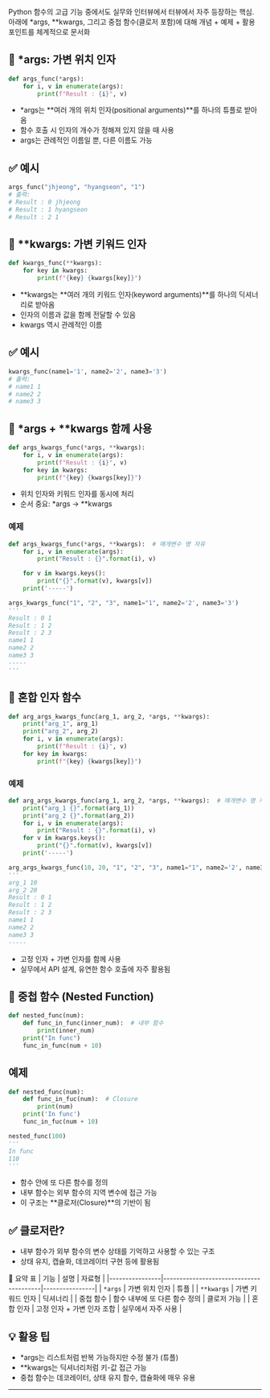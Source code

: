 Python 함수의 고급 기능 중에서도 실무와 인터뷰에서 터뷰에서 자주 등장하는 핵심.  
아래에 *args, **kwargs, 그리고 중첩 함수(클로저 포함)에 대해 개념 + 예제 + 활용 포인트를 체계적으로 문서화

## 🧩 *args: 가변 위치 인자
```python
def args_func(*args):
    for i, v in enumerate(args):
        print(f"Result : {i}", v)
```

- *args는 **여러 개의 위치 인자(positional arguments)**를 하나의 튜플로 받아옴
- 함수 호출 시 인자의 개수가 정해져 있지 않을 때 사용
- args는 관례적인 이름일 뿐, 다른 이름도 가능

## ✅ 예시
```python
args_func("jhjeong", "hyangseon", "1")
# 출력:
# Result : 0 jhjeong
# Result : 1 hyangseon
# Result : 2 1
```


## 🧠 **kwargs: 가변 키워드 인자
```python
def kwargs_func(**kwargs):
    for key in kwargs:
        print(f"{key} {kwargs[key]}")
```

- **kwargs는 **여러 개의 키워드 인자(keyword arguments)**를 하나의 딕셔너리로 받아옴
- 인자의 이름과 값을 함께 전달할 수 있음
- kwargs 역시 관례적인 이름
## ✅ 예시
```python
kwargs_func(name1='1', name2='2', name3='3')
# 출력:
# name1 1
# name2 2
# name3 3
```


## 🔀 *args + **kwargs 함께 사용
```python
def args_kwargs_func(*args, **kwargs):
    for i, v in enumerate(args):
        print(f"Result : {i}", v)
    for key in kwargs:
        print(f"{key} {kwargs[key]}")
```

- 위치 인자와 키워드 인자를 동시에 처리
- 순서 중요: *args → **kwargs

###  예제
```python
def args_kwargs_func(*args, **kwargs):  # 매개변수 명 자유
    for i, v in enumerate(args):
        print("Result : {}".format(i), v)

    for v in kwargs.keys():
        print("{}".format(v), kwargs[v])
    print('-----')

args_kwargs_func("1", "2", "3", name1="1", name2='2', name3='3')
'''
Result : 0 1
Result : 1 2
Result : 2 3
name1 1
name2 2
name3 3
-----
'''
```


## 🧮 혼합 인자 함수
```python
def arg_args_kwargs_func(arg_1, arg_2, *args, **kwargs):
    print("arg_1", arg_1)
    print("arg_2", arg_2)
    for i, v in enumerate(args):
        print(f"Result : {i}", v)
    for key in kwargs:
        print(f"{key} {kwargs[key]}")
```

###  예제
```python
def arg_args_kwargs_func(arg_1, arg_2, *args, **kwargs):  # 매개변수 명 자유
    print("arg_1 {}".format(arg_1))
    print("arg_2 {}".format(arg_2))
    for i, v in enumerate(args):
        print("Result : {}".format(i), v)
    for v in kwargs.keys():
        print("{}".format(v), kwargs[v])
    print('-----')

arg_args_kwargs_func(10, 20, "1", "2", "3", name1="1", name2='2', name3='3')
'''
arg_1 10
arg_2 20
Result : 0 1
Result : 1 2
Result : 2 3
name1 1
name2 2
name3 3
-----

```

- 고정 인자 + 가변 인자를 함께 사용
- 실무에서 API 설계, 유연한 함수 호출에 자주 활용됨

## 🧬 중첩 함수 (Nested Function)
```python
def nested_func(num):
    def func_in_func(inner_num):  # 내부 함수
        print(inner_num)
    print("In func")
    func_in_func(num + 10)
```

## 예제
```python
def nested_func(num):
    def func_in_fuc(num):  # Closure
        print(num)
    print('In func')
    func_in_fuc(num + 10)

nested_func(100)
'''
In func 
110
'''
```

- 함수 안에 또 다른 함수를 정의
- 내부 함수는 외부 함수의 지역 변수에 접근 가능
- 이 구조는 **클로저(Closure)**의 기반이 됨

## ✅ 클로저란?
- 내부 함수가 외부 함수의 변수 상태를 기억하고 사용할 수 있는 구조
- 상태 유지, 캡슐화, 데코레이터 구현 등에 활용됨

📌 요약 표
| 기능           | 설명                                   | 자료형         |
|----------------|----------------------------------------|----------------|
| `*args`        | 가변 위치 인자                         | 튜플           |
| `**kwargs`     | 가변 키워드 인자                       | 딕셔너리       |
| 중첩 함수      | 함수 내부에 또 다른 함수 정의           | 클로저 가능     |
| 혼합 인자      | 고정 인자 + 가변 인자 조합             | 실무에서 자주 사용 |


## 💡 활용 팁
- *args는 리스트처럼 반복 가능하지만 수정 불가 (튜플)
- **kwargs는 딕셔너리처럼 키-값 접근 가능
- 중첩 함수는 데코레이터, 상태 유지 함수, 캡슐화에 매우 유용

---

